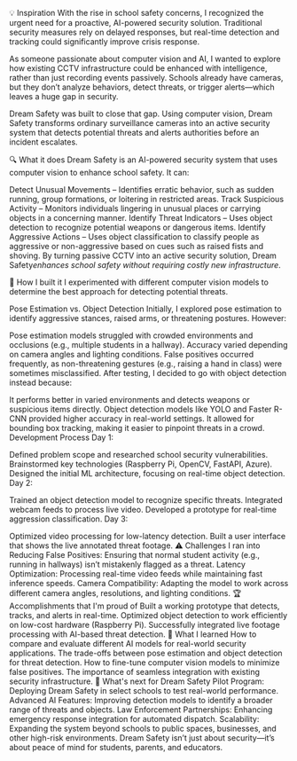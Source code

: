 💡 Inspiration
With the rise in school safety concerns, I recognized the urgent need for a proactive, AI-powered security solution. Traditional security measures rely on delayed responses, but real-time detection and tracking could significantly improve crisis response.

As someone passionate about computer vision and AI, I wanted to explore how existing CCTV infrastructure could be enhanced with intelligence, rather than just recording events passively. Schools already have cameras, but they don’t analyze behaviors, detect threats, or trigger alerts—which leaves a huge gap in security.

Dream Safety was built to close that gap. Using computer vision, Dream Safety transforms ordinary surveillance cameras into an active security system that detects potential threats and alerts authorities before an incident escalates.

🔍 What it does
Dream Safety is an AI-powered security system that uses computer vision to enhance school safety. It can:

Detect Unusual Movements – Identifies erratic behavior, such as sudden running, group formations, or loitering in restricted areas.
Track Suspicious Activity – Monitors individuals lingering in unusual places or carrying objects in a concerning manner.
Identify Threat Indicators – Uses object detection to recognize potential weapons or dangerous items.
Identify Aggressive Actions – Uses object classification to classify people as aggressive or non-aggressive based on cues such as raised fists and shoving.
By turning passive CCTV into an active security solution, Dream Safety*enhances school safety without requiring costly new infrastructure*.

🔧 How I built it
I experimented with different computer vision models to determine the best approach for detecting potential threats.

Pose Estimation vs. Object Detection
Initially, I explored pose estimation to identify aggressive stances, raised arms, or threatening postures. However:

Pose estimation models struggled with crowded environments and occlusions (e.g., multiple students in a hallway).
Accuracy varied depending on camera angles and lighting conditions.
False positives occurred frequently, as non-threatening gestures (e.g., raising a hand in class) were sometimes misclassified.
After testing, I decided to go with object detection instead because:

It performs better in varied environments and detects weapons or suspicious items directly.
Object detection models like YOLO and Faster R-CNN provided higher accuracy in real-world settings.
It allowed for bounding box tracking, making it easier to pinpoint threats in a crowd.
Development Process
Day 1:

Defined problem scope and researched school security vulnerabilities.
Brainstormed key technologies (Raspberry Pi, OpenCV, FastAPI, Azure).
Designed the initial ML architecture, focusing on real-time object detection.
Day 2:

Trained an object detection model to recognize specific threats.
Integrated webcam feeds to process live video.
Developed a prototype for real-time aggression classification.
Day 3:

Optimized video processing for low-latency detection.
Built a user interface that shows the live annotated threat footage.
⚠️ Challenges I ran into
Reducing False Positives: Ensuring that normal student activity (e.g., running in hallways) isn’t mistakenly flagged as a threat.
Latency Optimization: Processing real-time video feeds while maintaining fast inference speeds.
Camera Compatibility: Adapting the model to work across different camera angles, resolutions, and lighting conditions.
🏆 Accomplishments that I'm proud of
Built a working prototype that detects, tracks, and alerts in real-time.
Optimized object detection to work efficiently on low-cost hardware (Raspberry Pi).
Successfully integrated live footage processing with AI-based threat detection.
🧠 What I learned
How to compare and evaluate different AI models for real-world security applications.
The trade-offs between pose estimation and object detection for threat detection.
How to fine-tune computer vision models to minimize false positives.
The importance of seamless integration with existing security infrastructure.
🚀 What's next for Dream Safety
Pilot Program: Deploying Dream Safety in select schools to test real-world performance.
Advanced AI Features: Improving detection models to identify a broader range of threats and objects.
Law Enforcement Partnerships: Enhancing emergency response integration for automated dispatch.
Scalability: Expanding the system beyond schools to public spaces, businesses, and other high-risk environments.
Dream Safety isn’t just about security—it’s about peace of mind for students, parents, and educators.

